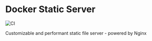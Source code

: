 # Docker Static Server

![CI](https://github.com/RealOrangeOne/docker-static-server/workflows/CI/badge.svg)

Customizable and performant static file server - powered by Nginx
